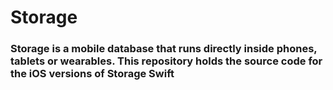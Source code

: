 # Storage
### Storage is a mobile database that runs directly inside phones, tablets or wearables. This repository holds the source code for the iOS versions of Storage Swift 
